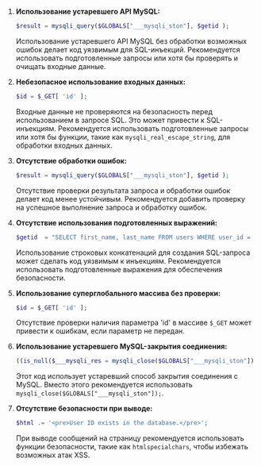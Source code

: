 1. **Использование устаревшего API MySQL:**
   ```php
   $result = mysqli_query($GLOBALS["___mysqli_ston"], $getid );
   ```
   Использование устаревшего API MySQL без обработки возможных ошибок делает код уязвимым для SQL-инъекций. 
   Рекомендуется использовать подготовленные запросы или хотя бы проверять и очищать входные данные.

2. **Небезопасное использование входных данных:**
   ```php
   $id = $_GET[ 'id' ];
   ```
   Входные данные не проверяются на безопасность перед использованием в запросе SQL. Это может привести к SQL-инъекциям.
   Рекомендуется использовать подготовленные запросы или хотя бы функции, такие как `mysqli_real_escape_string`, для обработки входных данных.

3. **Отсутствие обработки ошибок:**
   ```php
   $result = mysqli_query($GLOBALS["___mysqli_ston"], $getid );
   ```
   Отсутствие проверки результата запроса и обработки ошибок делает код менее устойчивым.
   Рекомендуется добавить проверку на успешное выполнение запроса и обработку ошибок.

4. **Отсутствие использования подготовленных выражений:**
   ```php
   $getid  = "SELECT first_name, last_name FROM users WHERE user_id = '$id';";
   ```
   Использование строковых конкатенаций для создания SQL-запроса может сделать код уязвимым к инъекциям.
   Рекомендуется использовать подготовленные выражения для обеспечения безопасности.

5. **Использование суперглобального массива без проверки:**
   ```php
   $id = $_GET[ 'id' ];
   ```
   Отсутствие проверки наличия параметра 'id' в массиве `$_GET` может привести к ошибкам, если параметр не передан.

6. **Использование устаревшего MySQL-закрытия соединения:**
   ```php
   ((is_null($___mysqli_res = mysqli_close($GLOBALS["___mysqli_ston"]))) ? false : $___mysqli_res);
   ```
   Этот код использует устаревший способ закрытия соединения с MySQL. Вместо этого рекомендуется использовать `mysqli_close($GLOBALS["___mysqli_ston"]);`.

7. **Отсутствие безопасности при выводе:**
   ```php
   $html .= '<pre>User ID exists in the database.</pre>';
   ```
   При выводе сообщений на страницу рекомендуется использовать функции безопасности, такие как `htmlspecialchars`, чтобы избежать возможных атак XSS.
